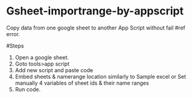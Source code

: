 # Gsheet-importrange-by-appscript

Copy data from one google sheet to another App Script without fail #ref error.

#Steps
1. Open a google sheet.
2. Goto tools>app script
3. Add new script and paste code
4. Embed sheets & namerange location similarly to Sample excel or Set manually 4 variables of sheet ids & their name ranges
5. Run code.
